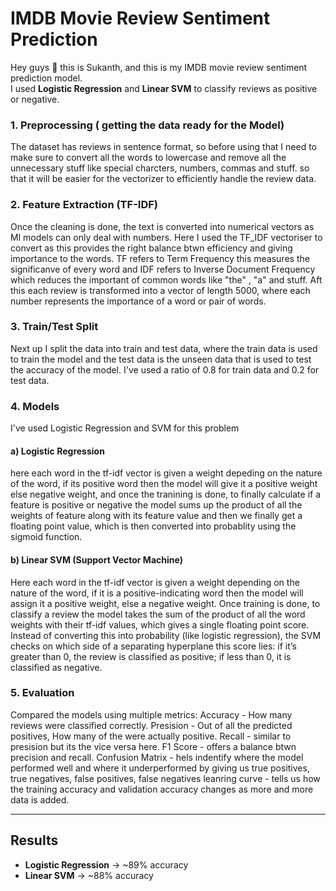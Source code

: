 # IMDB Movie Review Sentiment Prediction

Hey guys 👋 this is Sukanth, and this is my IMDB movie review sentiment prediction model.  
I used **Logistic Regression** and **Linear SVM** to classify reviews as positive or negative. 


### 1. Preprocessing ( getting the data ready for the Model)
The dataset has reviews in sentence format, so before using that I need to make sure to convert all the words to lowercase and remove all the unnecessary stuff like special charcters, numbers, commas and stuff. 
so that it will be easier for the vectorizer to efficiently handle the review data.


### 2. Feature Extraction (TF-IDF)
Once the cleaning is done, the text is converted into numerical vectors as Ml models can only deal with numbers. Here I used the TF_IDF vectoriser to convert as this provides the right balance btwn efficiency and giving importance to the words. TF refers to Term Frequency this measures the significanve of every word and IDF refers to Inverse Document Frequency which reduces the important of common words like "the" , "a" and stuff. Aft this each review is transformed into a vector of length 5000, where each number represents the importance of a word or pair of words.

### 3. Train/Test Split
Next up I split the data into train and test data, where the train data is used to train the model and the test data is the unseen data that is used to test the accuracy of the model. I've used a ratio of 0.8 for train data and 0.2 for test data.

### 4. Models
I've used Logistic Regression and SVM for this problem 

#### a) Logistic Regression
here each word in the tf-idf vector is given a weight depeding on the nature of the word, if its positive word then the model will give it a positive weight else negative weight, and once the tranining is done, to finally calculate if a feature is positive or negative the model sums up the product of all the weights of feature along with its feature value and then we finally get a floating point value, which is then converted into probablity using the sigmoid function.

#### b) Linear SVM (Support Vector Machine)
Here each word in the tf-idf vector is given a weight depending on the nature of the word, if it is a positive-indicating word then the model will assign it a positive weight, else a negative weight. Once training is done, to classify a review the model takes the sum of the product of all the word weights with their tf-idf values, which gives a single floating point score. Instead of converting this into probability (like logistic regression), the SVM checks on which side of a separating hyperplane this score lies: if it’s greater than 0, the review is classified as positive; if less than 0, it is classified as negative.

### 5. Evaluation
Compared the models using multiple metrics:
Accuracy - How many reviews were classified correctly.
Presision - Out of all the predicted positives, How many of the were actually positive.
Recall - similar to presision but its the vice versa here.
F1 Score - offers a balance btwn precision and recall.
Confusion Matrix - hels indentify where the model performed well and where it underperformed by giving us true positives, true negatives, false positives, false negatives
leanring curve - tells us how the training accuracy and validation accuracy changes as more and more data is added.

---

## Results
- **Logistic Regression** → ~89% accuracy
- **Linear SVM** → ~88% accuracy
